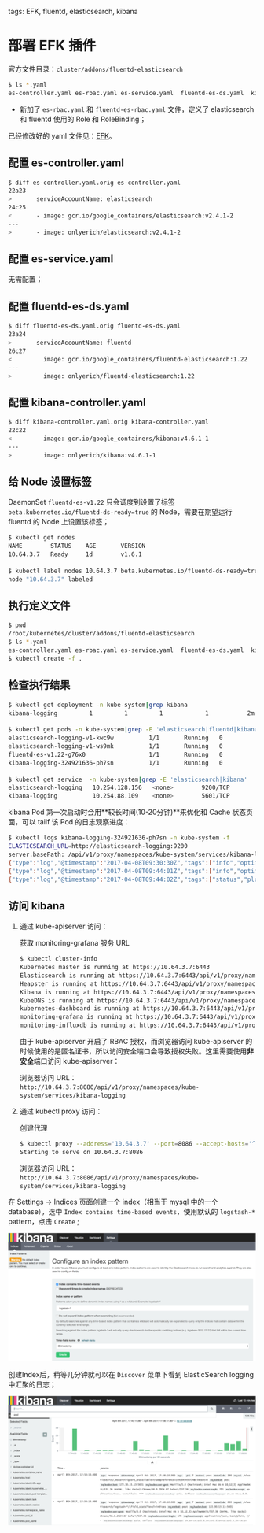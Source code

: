 <!-- toc -->

tags: EFK, fluentd, elasticsearch, kibana

# 部署 EFK 插件

官方文件目录：`cluster/addons/fluentd-elasticsearch`

``` bash
$ ls *.yaml
es-controller.yaml es-rbac.yaml es-service.yaml  fluentd-es-ds.yaml  kibana-controller.yaml  kibana-service.yaml fluentd-es-rbac.yaml
```

+ 新加了 `es-rbac.yaml` 和 `fluentd-es-rbac.yaml` 文件，定义了 elasticsearch 和 fluentd 使用的 Role 和 RoleBinding；

已经修改好的 yaml 文件见：[EFK](https://github.com/opsnull/follow-me-install-kubernetes-cluster/blob/master/manifests/EFK)。


## 配置 es-controller.yaml

``` bash
$ diff es-controller.yaml.orig es-controller.yaml
22a23
>       serviceAccountName: elasticsearch
24c25
<       - image: gcr.io/google_containers/elasticsearch:v2.4.1-2
---
>       - image: onlyerich/elasticsearch:v2.4.1-2
```

## 配置 es-service.yaml

无需配置；

## 配置 fluentd-es-ds.yaml

``` bash
$ diff fluentd-es-ds.yaml.orig fluentd-es-ds.yaml
23a24
>       serviceAccountName: fluentd
26c27
<         image: gcr.io/google_containers/fluentd-elasticsearch:1.22
---
>         image: onlyerich/fluentd-elasticsearch:1.22
```

## 配置 kibana-controller.yaml

``` bash
$ diff kibana-controller.yaml.orig kibana-controller.yaml
22c22
<         image: gcr.io/google_containers/kibana:v4.6.1-1
---
>         image: onlyerich/kibana:v4.6.1-1
```

## 给 Node 设置标签

DaemonSet `fluentd-es-v1.22` 只会调度到设置了标签 `beta.kubernetes.io/fluentd-ds-ready=true` 的 Node，需要在期望运行 fluentd 的 Node 上设置该标签；

``` bash
$ kubectl get nodes
NAME        STATUS    AGE       VERSION
10.64.3.7   Ready     1d        v1.6.1

$ kubectl label nodes 10.64.3.7 beta.kubernetes.io/fluentd-ds-ready=true
node "10.64.3.7" labeled
```

## 执行定义文件

``` bash
$ pwd
/root/kubernetes/cluster/addons/fluentd-elasticsearch
$ ls *.yaml
es-controller.yaml es-rbac.yaml es-service.yaml  fluentd-es-ds.yaml  kibana-controller.yaml  kibana-service.yaml fluentd-es-rbac.yaml
$ kubectl create -f .

```

## 检查执行结果

``` bash
$ kubectl get deployment -n kube-system|grep kibana
kibana-logging         1         1         1            1           2m

$ kubectl get pods -n kube-system|grep -E 'elasticsearch|fluentd|kibana'
elasticsearch-logging-v1-kwc9w          1/1       Running   0          4m
elasticsearch-logging-v1-ws9mk          1/1       Running   0          4m
fluentd-es-v1.22-g76x0                  1/1       Running   0          4m
kibana-logging-324921636-ph7sn          1/1       Running   0          4m

$ kubectl get service  -n kube-system|grep -E 'elasticsearch|kibana'
elasticsearch-logging   10.254.128.156   <none>        9200/TCP        3m
kibana-logging          10.254.88.109    <none>        5601/TCP        3m
```

kibana Pod 第一次启动时会用**较长时间(10-20分钟)**来优化和 Cache 状态页面，可以 tailf 该 Pod 的日志观察进度：

``` bash
$ kubectl logs kibana-logging-324921636-ph7sn -n kube-system -f
ELASTICSEARCH_URL=http://elasticsearch-logging:9200
server.basePath: /api/v1/proxy/namespaces/kube-system/services/kibana-logging
{"type":"log","@timestamp":"2017-04-08T09:30:30Z","tags":["info","optimize"],"pid":7,"message":"Optimizing and caching bundles for kibana and statusPage. This may take a few minutes"}
{"type":"log","@timestamp":"2017-04-08T09:44:01Z","tags":["info","optimize"],"pid":7,"message":"Optimization of bundles for kibana and statusPage complete in 811.00 seconds"}
{"type":"log","@timestamp":"2017-04-08T09:44:02Z","tags":["status","plugin:kibana@1.0.0","info"],"pid":7,"state":"green","message":"Status changed from uninitialized to green - Ready","prevState":"uninitialized","prevMsg":"uninitialized"}
```

## 访问 kibana

1. 通过 kube-apiserver 访问：

    获取 monitoring-grafana 服务 URL

    ``` bash
    $ kubectl cluster-info
    Kubernetes master is running at https://10.64.3.7:6443
    Elasticsearch is running at https://10.64.3.7:6443/api/v1/proxy/namespaces/kube-system/services/elasticsearch-logging
    Heapster is running at https://10.64.3.7:6443/api/v1/proxy/namespaces/kube-system/services/heapster
    Kibana is running at https://10.64.3.7:6443/api/v1/proxy/namespaces/kube-system/services/kibana-logging
    KubeDNS is running at https://10.64.3.7:6443/api/v1/proxy/namespaces/kube-system/services/kube-dns
    kubernetes-dashboard is running at https://10.64.3.7:6443/api/v1/proxy/namespaces/kube-system/services/kubernetes-dashboard
    monitoring-grafana is running at https://10.64.3.7:6443/api/v1/proxy/namespaces/kube-system/services/monitoring-grafana
    monitoring-influxdb is running at https://10.64.3.7:6443/api/v1/proxy/namespaces/kube-system/services/monitoring-influxdb
    ```

    由于 kube-apiserver 开启了 RBAC 授权，而浏览器访问 kube-apiserver 的时候使用的是匿名证书，所以访问安全端口会导致授权失败。这里需要使用**非安全**端口访问 kube-apiserver：

    浏览器访问 URL： `http://10.64.3.7:8080/api/v1/proxy/namespaces/kube-system/services/kibana-logging`

1. 通过 kubectl proxy 访问：

    创建代理

    ``` bash
    $ kubectl proxy --address='10.64.3.7' --port=8086 --accept-hosts='^*$'
    Starting to serve on 10.64.3.7:8086
    ```

    浏览器访问 URL：`http://10.64.3.7:8086/api/v1/proxy/namespaces/kube-system/services/kibana-logging`

在 Settings -> Indices 页面创建一个 index（相当于 mysql 中的一个 database），选中 `Index contains time-based events`，使用默认的 `logstash-*` pattern，点击 `Create` ;

![es-setting](./images/es-setting.png)

创建Index后，稍等几分钟就可以在 `Discover` 菜单下看到 ElasticSearch logging 中汇聚的日志；

![es-home](./images/es-home.png)